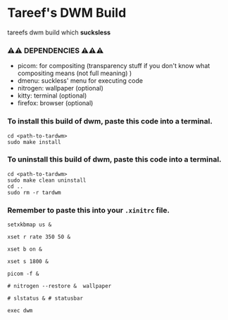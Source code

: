 
# Tareef's DWM Build

tareefs dwm build which **sucksless**

### ⚠️⚠️ DEPENDENCIES ⚠️⚠️⚠️
* picom: for compositing (transparency stuff if you don't know what compositing means (not full meaning) )
* dmenu: suckless' menu for executing code
* nitrogen: wallpaper (optional)
* kitty: terminal (optional)
* firefox: browser (optional)

### To install this build of dwm, paste this code into a terminal.

```
cd <path-to-tardwm>
sudo make install
```

### To uninstall this build of dwm, paste this code into a terminal.

```
cd <path-to-tardwm>
sudo make clean uninstall
cd ..
sudo rm -r tardwm
```

### Remember to paste this into your `.xinitrc` file.

```
setxkbmap us &

xset r rate 350 50 &

xset b on &

xset s 1800 &

picom -f &

# nitrogen --restore &  wallpaper

# slstatus & # statusbar

exec dwm
```
